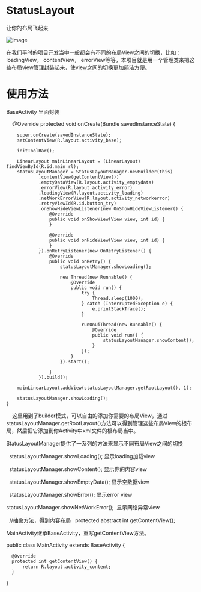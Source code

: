 # StatusLayout
让你的布局飞起来

 ![image](https://github.com/chenpengfei88/StatusLayout/blob/master/app/src/main/res/drawable/hao.gif)


在我们平时的项目开发当中一般都会有不同的布局View之间的切换，比如：loadingView， contentView， errorView等等，本项目就是用一个管理类来把这些布局view管理封装起来，使view之间的切换更加简洁方便。

# 使用方法

   BaseActivity 里面封装
   
     @Override
    protected void onCreate(Bundle savedInstanceState) {
    
        super.onCreate(savedInstanceState);
        setContentView(R.layout.activity_base);

        initToolBar();

        LinearLayout mainLinearLayout = (LinearLayout) findViewById(R.id.main_rl);
        statusLayoutManager = StatusLayoutManager.newBuilder(this)
                .contentView(getContentView())
                .emptyDataView(R.layout.activity_emptydata)
                .errorView(R.layout.activity_error)
                .loadingView(R.layout.activity_loading)
                .netWorkErrorView(R.layout.activity_networkerror)
                .retryViewId(R.id.button_try)
                .onShowHideViewListener(new OnShowHideViewListener() {
                    @Override
                    public void onShowView(View view, int id) {
                    }

                    @Override
                    public void onHideView(View view, int id) {
                    }
                }).onRetryListener(new OnRetryListener() {
                    @Override
                    public void onRetry() {
                        statusLayoutManager.showLoading();

                        new Thread(new Runnable() {
                            @Override
                            public void run() {
                                try {
                                    Thread.sleep(1000);
                                } catch (InterruptedException e) {
                                    e.printStackTrace();
                                }

                                runOnUiThread(new Runnable() {
                                    @Override
                                    public void run() {
                                        statusLayoutManager.showContent();
                                    }
                                });
                            }
                        }).start();

                    }
                }).build();

        mainLinearLayout.addView(statusLayoutManager.getRootLayout(), 1);

        statusLayoutManager.showLoading();
    }
    
    
 这里用到了builder模式，可以自由的添加你需要的布局View，通过statusLayoutManager.getRootLayout()方法可以得到管理这些布局View的根布局，然后把它添加到你Activity中xml文件的根布局当中。
 
 StatusLayoutManager提供了一系列的方法来显示不同布局View之间的切换
 
  
  statusLayoutManager.showLoading();  显示loading加载view
  
  
  statusLayoutManager.showContent();  显示你的内容view
  
  
  statusLayoutManager.showEmptyData();  显示空数据view
  
  
  statusLayoutManager.showError();  显示error view
  
 
   statusLayoutManager.showNetWorkError();   显示网络异常view
   
   //抽象方法，得到内容布局
   protected abstract int getContentView();
   
   
      
   MainActivity继承BaseActivity，重写getContentView方法。
     
   public class MainActivity extends BaseActivity {

      @Override
      protected int getContentView() {
          return R.layout.activity_content;
      }

   }
